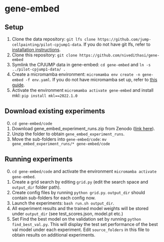 # gene-embed

## Setup
1. Clone the data repository: `git lfs clone https://github.com/jump-cellpainting/pilot-cpjump1-data`. If you do not have git lfs, refer to [installation instructions](https://github.com/git-lfs/git-lfs?tab=readme-ov-file#getting-started).
2. Clone this repository: `git clone https://github.com/nivedithasi/gene-embed`
3. Symlink the CPJUMP data in gene-embed: `cd gene-embed` and `ln -s ../pilot-cpjump1-data/ .`
4. Create a micromamba environment: `micromamba env create -n gene-embed -f env.yaml`. If you do not have micromamba set up, refer to [this guide](https://mamba.readthedocs.io/en/latest/user_guide/micromamba.html).
5. Activate the environment `micromamba activate gene-embed` and install mkl: `pip install mkl==2022.1.0`

## Download existing experiments
0. `cd gene-embed/code`
1. Download gene_embed_experiment_runs.zip from Zenodo ([link here](https://zenodo.org/records/13984543?preview=1&token=eyJhbGciOiJIUzUxMiJ9.eyJpZCI6IjcwYTE4MTJhLWI5MmMtNGY1NC04NDRmLWVmMTE4N2QwMWQ5MSIsImRhdGEiOnt9LCJyYW5kb20iOiJhOTJlNTE4OWRiODkzMWU4YTQwM2E1OTRhZmVlY2Q1NyJ9.1Hnpvme5b_5w648fX8VHMvZnkopmqhnvXPWhuTcmEPGYhIIGRxI7FpS9tNkMM020Imqo-7KTxO9L-znI2G10nQ)).
2. Unzip the folder to obtain `gene_embed_experiment_runs`.
3. Move the sub-folders into `gene-embed/code`: `mv gene_embed_experiment_runs/* gene-embed/code`

## Running experiments
0. `cd gene-embed/code` and activate the environment `micromamba activate gene-embed`.
1. Create a grid search by editing `grid.py` (edit the search space and `output_dir` folder path).
2. Create config files by running `python grid.py`. `output_dir` should contain sub-folders for each config now.
3. Launch the experiments: `bash run.sh output_dir`.
4. All experiment results and the trained model weights will be stored under `output_dir` (see test_scores.json, model.pt etc.)
5. Set Find the best model on the validation set by running `python find_best_val.py`. This will display the test set performance of the best val model under each experiment. Edit `source_folders` in this file to obtain results on additional experiments.
